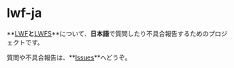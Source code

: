 lwf-ja
=======

**[LWF](https://github.com/gree/lwf)**と**[LWFS](https://github.com/gree/lwfs)**について、**日本語**で質問したり不具合報告するためのプロジェクトです。

質問や不具合報告は、**[Issues](https://github.com/gree/lwf-ja/issues)**へどうぞ。
